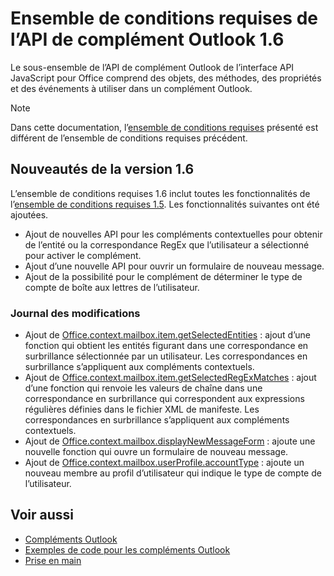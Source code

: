 # <a name="outlook-add-in-api-requirement-set-16"></a>Ensemble de conditions requises de l’API de complément Outlook 1.6

Le sous-ensemble de l’API de complément Outlook de l’interface API JavaScript pour Office comprend des objets, des méthodes, des propriétés et des événements à utiliser dans un complément Outlook.

> [!NOTE]
> Dans cette documentation, l’[ensemble de conditions requises](/office/dev/add-ins/reference/requirement-sets/outlook-api-requirement-sets) présenté est différent de l’ensemble de conditions requises précédent.

## <a name="whats-new-in-16"></a>Nouveautés de la version 1.6

L’ensemble de conditions requises 1.6 inclut toutes les fonctionnalités de l’[ensemble de conditions requises 1.5](../requirement-set-1.5/outlook-requirement-set-1.5.md). Les fonctionnalités suivantes ont été ajoutées.

- Ajout de nouvelles API pour les compléments contextuelles pour obtenir de l’entité ou la correspondance RegEx que l’utilisateur a sélectionné pour activer le complément.
- Ajout d’une nouvelle API pour ouvrir un formulaire de nouveau message.
- Ajout de la possibilité pour le complément de déterminer le type de compte de boîte aux lettres de l’utilisateur.

### <a name="change-log"></a>Journal des modifications

- Ajout de [Office.context.mailbox.item.getSelectedEntities](office.context.mailbox.item.md#getselectedentities--entitiesjavascriptapioutlook16officeentities) : ajout d’une fonction qui obtient les entités figurant dans une correspondance en surbrillance sélectionnée par un utilisateur. Les correspondances en surbrillance s’appliquent aux compléments contextuels.
- Ajout de [Office.context.mailbox.item.getSelectedRegExMatches](office.context.mailbox.item.md#getselectedregexmatches--object) : ajout d’une fonction qui renvoie les valeurs de chaîne dans une correspondance en surbrillance qui correspondent aux expressions régulières définies dans le fichier XML de manifeste. Les correspondances en surbrillance s’appliquent aux compléments contextuels.
- Ajout de [Office.context.mailbox.displayNewMessageForm](office.context.mailbox.md#displaynewmessageformparameters) : ajoute une nouvelle fonction qui ouvre un formulaire de nouveau message.
- Ajout de [Office.context.mailbox.userProfile.accountType](office.context.mailbox.userprofile.md#accounttype-string) : ajoute un nouveau membre au profil d’utilisateur qui indique le type de compte de l’utilisateur.

## <a name="see-also"></a>Voir aussi

- [Compléments Outlook](https://docs.microsoft.com/outlook/add-ins/)
- [Exemples de code pour les compléments Outlook](https://developer.microsoft.com/outlook/gallery/?filterBy=Outlook,Samples,Add-ins)
- [Prise en main](https://docs.microsoft.com/outlook/add-ins/quick-start)